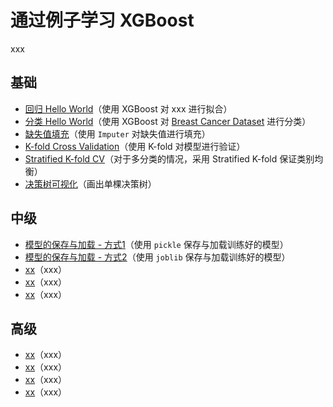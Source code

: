 # 通过例子学习 XGBoost 

xxx

## 基础

- [回归 Hello World](xxx)（使用 XGBoost 对 xxx 进行拟合）
- [分类 Hello World](https://github.com/Genpeng/xgboost-examples/blob/master/ipython/i_basic/02_hello_world_breast_cancer_dataset.ipynb)（使用 XGBoost 对 [Breast Cancer Dataset](http://archive.ics.uci.edu/ml/datasets/Breast+Cancer) 进行分类）
- [缺失值填充](https://github.com/Genpeng/xgboost-examples/blob/master/ipython/i_basic/03_use_imputer_to_handle_missing_data.ipynb)（使用 `Imputer` 对缺失值进行填充）
- [K-fold Cross Validation](https://github.com/Genpeng/xgboost-examples/blob/master/ipython/i_basic/04_k-fold_cv.ipynb)（使用 K-fold 对模型进行验证）
- [Stratified K-fold CV](https://github.com/Genpeng/xgboost-examples/blob/master/ipython/i_basic/05_stratified_k-fold.ipynb)（对于多分类的情况，采用 Stratified K-fold 保证类别均衡）
- [决策树可视化](https://github.com/Genpeng/xgboost-examples/blob/master/ipython/i_basic/06_plot_single_dt.ipynb)（画出单棵决策树）

## 中级

- [模型的保存与加载 - 方式1](xxx)（使用 `pickle` 保存与加载训练好的模型）
- [模型的保存与加载 - 方式2](xxx)（使用 `joblib` 保存与加载训练好的模型）
- [xx](xx)（xxx）
- [xx](xx)（xxx）
- [xx](xx)（xxx）

## 高级

- [xx](xx)（xxx）
- [xx](xx)（xxx）
- [xx](xx)（xxx）
- [xx](xx)（xxx）
